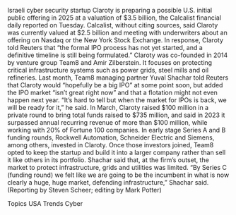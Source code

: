 Israeli cyber security startup Claroty is preparing a possible U.S. initial public offering in 2025 at a valuation of $3.5 billion, the Calcalist financial daily reported on Tuesday.
Calcalist, without citing sources, said Claroty was currently valued at $2.5 billion and meeting with underwriters about an offering on Nasdaq or the New York Stock Exchange.
In response, Claroty told Reuters that “the formal IPO process has not yet started, and a definitive timeline is still being formulated.”
Claroty was co-founded in 2014 by venture group Team8 and Amir Zilberstein. It focuses on protecting critical infrastructure systems such as power grids, steel mills and oil refineries.
Last month, Team8 managing partner Yuval Shachar told Reuters that Claroty would “hopefully be a big IPO” at some point soon, but added the IPO market “isn’t great right now” and that a flotation might not even happen next year.
“It’s hard to tell but when the market for IPOs is back, we will be ready for it,” he said.
In March, Claroty raised $100 million in a private round to bring total funds raised to $735 million, and said in 2023 it surpassed annual recurring revenue of more than $100 million, while working with 20% of Fortune 100 companies.
In early stage Series A and B funding rounds, Rockwell Automation, Schneider Electric and Siemens, among others, invested in Claroty.
Once those investors joined, Team8 opted to keep the startup and build it into a larger company rather than sell it like others in its portfolio. Shachar said that, at the firm’s outset, the market to protect infrastructure, grids and utilities was limited.
“By Series C (funding round) we felt like we are going to be the incumbent in what is now clearly a huge, huge market, defending infrastructure,” Shachar said.
(Reporting by Steven Scheer; editing by Mark Potter)

Topics
USA
Trends
Cyber
